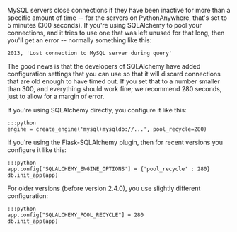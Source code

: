 <!--
.. title: Using SQLAlchemy with MySQL
.. slug: UsingSQLAlchemywithMySQL
.. date: 2015-05-13 14:35:28 UTC+01:00
.. tags:
.. category:
.. link:
.. description:
.. type: text
-->

MySQL servers close connections if they have been inactive for more than a specific
amount of time -- for the servers on PythonAnywhere, that's set to 5 minutes (300
seconds).  If you're using SQLAlchemy to pool your connections,
and it tries to use one that was left unused for that long, then you'll get an
error -- normally something like this:

    2013, 'Lost connection to MySQL server during query'

The good news is that the developers of SQLAlchemy have added configuration
settings that you can use so that it will discard connections that are old
enough to have timed out.  If you set that to a number smaller than 300, and
everything should work fine; we recommend 280 seconds, just to allow for a margin
of error.

If you're using SQLAlchemy directly, you configure it like this:

    :::python
    engine = create_engine('mysql+mysqldb://...', pool_recycle=280)

If you're using the Flask-SQLAlchemy plugin, then for recent versions you
configure it like this:

    :::python
    app.config['SQLALCHEMY_ENGINE_OPTIONS'] = {'pool_recycle' : 280}
    db.init_app(app)

For older versions (before version 2.4.0), you use slightly different configuration:

    :::python
    app.config["SQLALCHEMY_POOL_RECYCLE"] = 280
    db.init_app(app)


